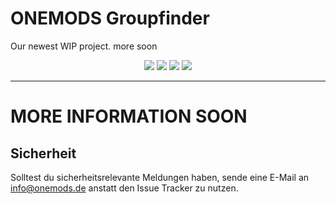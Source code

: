 # ONEMODS Groupfinder
Our newest WIP project. more soon

<p align="center">
 <img src="https://groupfinder.onemods.de/logo.png">
<img src="https://img.shields.io/badge/ONEMODS-ALPHA-green">
<img src="https://img.shields.io/twitter/follow/onemodsde?label=Follow&style=social">
<img src="https://img.shields.io/badge/version-alp--0.0.1-critical">
</p>

<hr>

# MORE INFORMATION SOON


## Sicherheit
Solltest du sicherheitsrelevante Meldungen haben, sende eine E-Mail an info@onemods.de anstatt den Issue Tracker zu nutzen.
